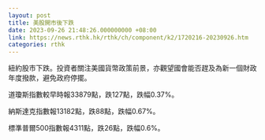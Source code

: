 ```yaml
---
layout: post
title: 美股開市後下跌
date: 2023-09-26 21:48:26.000000000 +08:00
link: https://news.rthk.hk/rthk/ch/component/k2/1720216-20230926.htm
categories: rthk
---
```


紐約股市下跌。投資者關注美國貨幣政策前景，亦觀望國會能否趕及為新一個財政年度撥款，避免政府停擺。

道瓊斯指數較早時報33879點，跌127點，跌幅0.37%。

納斯達克指數報13182點，跌88點，跌幅0.67%。

標準普爾500指數報4311點，跌26點，跌幅0.6%。

